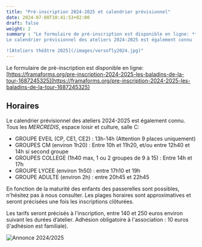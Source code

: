 ```yaml
---
title: "Pré-inscription 2024-2025 et calendrier prévisionnel"
date: 2024-07-08T10:41:53+02:00
draft: false
weight: 2
summary : "Le formulaire de pré-inscription est disponible en ligne: **[https://framaforms.org/pre-inscription-2024-2025-les-baladins-de-la-tour-1687245325](https://framaforms.org/pre-inscription-2024-2025-les-baladins-de-la-tour-1687245325)**
Le calendrier prévisionnel des ateliers 2024-2025 est également connu !

![Ateliers théâtre 2025](/images/versofly2024.jpg)"
---
```


Le formulaire de pré-inscription est disponible en ligne:  [https://framaforms.org/pre-inscription-2024-2025-les-baladins-de-la-tour-1687245325](https://framaforms.org/pre-inscription-2024-2025-les-baladins-de-la-tour-1687245325)

## Horaires

Le calendrier prévisionnel des ateliers 2024-2025 est également connu.
Tous les *MERCREDIS*, espace loisir et culture, salle C:
 * GROUPE EVEIL (CP, CE1, CE2) : 13h-14h (Attention 9 places uniquement)
 * GROUPES CM (environ 1h20) : Entre 10h et 11h20, et/ou entre 12h40 et 14h si second groupe
 * GROUPES COLLEGE (1h40 max, 1 ou 2 groupes de 9 à 15) : Entre 14h et 17h
 * GROUPE LYCEE (environ 1h50) : entre 17h10 et 19h
 * GROUPE ADULTE (environ 2h) : entre 20h45 et 22h45

En fonction de la maturité des enfants des passerelles sont possibles, n'hésitez pas à nous consulter. 
Les plages horaires sont approximatives et seront précisées une fois les inscriptions clôturées.

Les tarifs seront précisés à l'inscription, entre 140 et 250 euros environ suivant les durées d’atelier. 
Adhésion obligatoire à l'association : 10 euros (l'adhésion est familiale).

![Annonce 2024/2025](/images/versofly2024.jpg)



